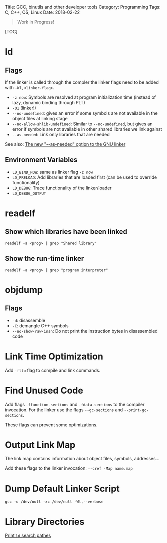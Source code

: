 Title: GCC, binutils and other developer tools
Category: Programming
Tags: C, C++, OS, Linux
Date: 2018-02-22

> Work in Progress!

[TOC]


# ld

## Flags

If the linker is called through the compler the linker flags need to be added with `-Wl,<linker-flag>`.

- `-z now`: Symbols are resolved at program initialization time (instead of lazy, dynamic binding through PLT)
- `-O1` (linker!)
- `--no-undefined`: gives an error if some symbols are not available in the object files at linking stage
- `--no-allow-shlib-undefined`: Similar to `--no-undefined`, but gives an error if symbols are not available in other shared libraries we link against
- `--as-needed`: Link only libraries that are needed

See also: [The new "--as-needed" option to the GNU linker](http://www.bnikolic.co.uk/blog/gnu-ld-as-needed.html)

## Environment Variables

- `LD_BIND_NOW`: same as linker flag `-z now`
- `LD_PRELOAD`: Add libraries that are loaded first (can be used to override functionality)
- `LD_DEBUG`: Trace functionality of the linker/loader
- `LD_DEBUG_OUTPUT`


# readelf

## Show which libraries have been linked

`readelf -a <prog> | grep "Shared library"`

## Show the run-time linker

`readelf -a <prog> | grep "program interpreter"`

# objdump

## Flags

- `-d`: disassemble
- `-C`: demangle C++ symbols
- `--no-show-raw-insn`: Do not print the instruction bytes in disassembled code


# Link Time Optimization

Add `-flto` flag to compile and link commands.


# Find Unused Code

Add flags `-ffunction-sections` and `-fdata-sections` to the compiler invocation. For the linker use the flags `--gc-sections` and `--print-gc-sections`.

These flags can prevent some optimizations.

# Output Link Map

The link map contains information about object files, symbols, addresses...

Add these flags to the linker invocation: `--cref -Map name.map`


# Dump Default Linker Script

`gcc -o /dev/null -xc /dev/null -Wl,--verbose`



# Library Directories

[Print `ld` search pathes](https://stackoverflow.com/questions/9922949/how-to-print-the-ldlinker-search-path)
